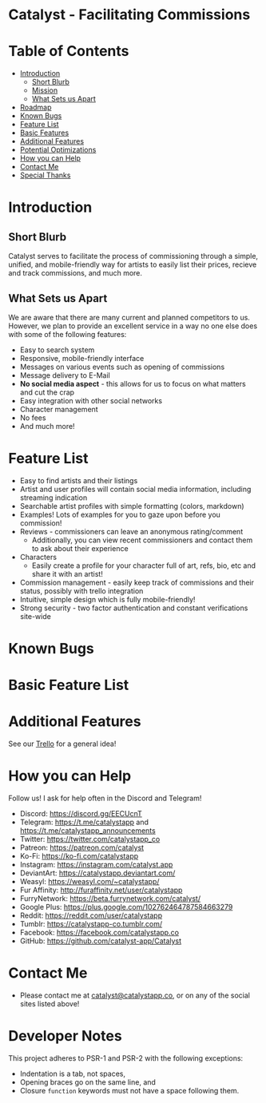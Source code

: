 # Catalyst - Facilitating Commissions

# Table of Contents

- [Introduction](#introduction)
  - [Short Blurb](#short-blurb)
  - [Mission](#mission)
  - [What Sets us Apart](#what-sets-us-apart)
- [Roadmap](#roadmap)
- [Known Bugs](#known-bugs)
- [Feature List](#feature-list)
- [Basic Features](#basic-features)
- [Additional Features](#additional-features)
- [Potential Optimizations](#potential-optimizations)
- [How you can Help](#how-you-can-help)
- [Contact Me](#contact-me)
- [Special Thanks](#special-thanks)

# Introduction

## Short Blurb

Catalyst serves to facilitate the process of commissioning through a simple, unified, and mobile-friendly way for artists to easily list their prices, recieve and track commissions, and much more.

## What Sets us Apart

We are aware that there are many current and planned competitors to us.  However, we plan to provide an excellent service in a way no one else does with some of the following features:

* Easy to search system
* Responsive, mobile-friendly interface
* Messages on various events such as opening of commissions
* Message delivery to E-Mail
* **No social media aspect** - this allows for us to focus on what matters and cut the crap
* Easy integration with other social networks
* Character management
* No fees
* And much more!

# Feature List

* Easy to find artists and their listings
* Artist and user profiles will contain social media information, including streaming indication
* Searchable artist profiles with simple formatting (colors, markdown)
* Examples!  Lots of examples for you to gaze upon before you commission!
* Reviews - commissioners can leave an anonymous rating/comment
  * Additionally, you can view recent commissioners and contact them to ask about their experience
* Characters
  * Easily create a profile for your character full of art, refs, bio, etc and share it with an artist!
* Commission management - easily keep track of commissions and their status, possibly with trello integration
* Intuitive, simple design which is fully mobile-friendly!
* Strong security - two factor authentication and constant verifications site-wide

# Known Bugs
# Basic Feature List
# Additional Features

See our [Trello](https://trello.com/b/X37KEv4A/catalyst) for a general idea!


# How you can Help

Follow us!  I ask for help often in the Discord and Telegram!

- Discord: https://discord.gg/EECUcnT
- Telegram: https://t.me/catalystapp and https://t.me/catalystapp_announcements
- Twitter: https://twitter.com/catalystapp_co
- Patreon: https://patreon.com/catalyst
- Ko-Fi: https://ko-fi.com/catalystapp
- Instagram: https://instagram.com/catalyst.app
- DeviantArt: https://catalystapp.deviantart.com/
- Weasyl: https://weasyl.com/~catalystapp/
- Fur Affinity: http://furaffinity.net/user/catalystapp
- FurryNetwork: https://beta.furrynetwork.com/catalyst/
- Google Plus: https://plus.google.com/102762464787584663279
- Reddit: https://reddit.com/user/catalystapp
- Tumblr: https://catalystapp-co.tumblr.com/
- Facebook: https://facebook.com/catalystapp.co
- GitHub: https://github.com/catalyst-app/Catalyst

# Contact Me
- Please contact me at catalyst@catalystapp.co, or on any of the social sites listed above!

# Developer Notes

This project adheres to PSR-1 and PSR-2 with the following exceptions:
- Indentation is a tab, not spaces,
- Opening braces go on the same line, and
- Closure `function` keywords must not have a space following them.
